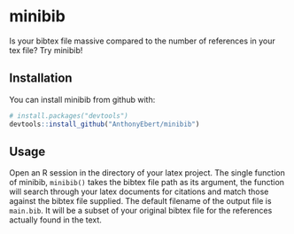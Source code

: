 
minibib
=======

Is your bibtex file massive compared to the number of references in your tex file? Try minibib!

Installation
------------

You can install minibib from github with:

``` r
# install.packages("devtools")
devtools::install_github("AnthonyEbert/minibib")
```

Usage
-----

Open an R session in the directory of your latex project. The single function of minibib, `minibib()` takes the bibtex file path as its argument, the function will search through your latex documents for citations and match those against the bibtex file supplied. The default filename of the output file is `main.bib`. It will be a subset of your original bibtex file for the references actually found in the text.
